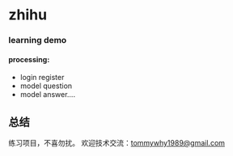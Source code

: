 

# zhihu

### learning demo

#### processing:

- login register
- model question
- model answer....



## 总结

练习项目，不喜勿扰。
欢迎技术交流：[tommywhy1989@gmail.com](tommywhy1989@gmail.com)